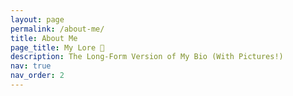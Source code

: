 ```yaml
---
layout: page
permalink: /about-me/
title: About Me
page_title: My Lore 📜
description: The Long-Form Version of My Bio (With Pictures!)
nav: true
nav_order: 2
---
```


  

 
